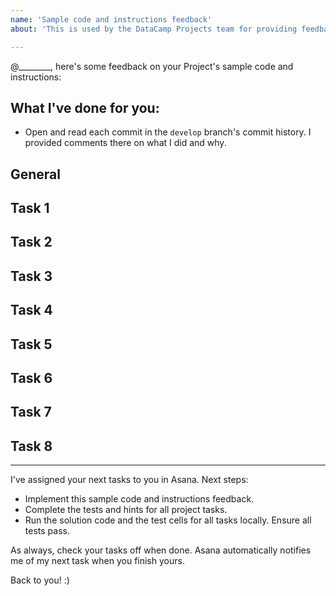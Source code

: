 ```yaml
---
name: 'Sample code and instructions feedback'
about: 'This is used by the DataCamp Projects team for providing feedback and should not be used by instructors.'

---
```


@________, here's some feedback on your Project's sample code and instructions:

## What I've done for you:
- Open and read each commit in the `develop` branch's commit history. I provided comments there on what I did and why.

## General

## Task 1

## Task 2

## Task 3

## Task 4

## Task 5

## Task 6

## Task 7

## Task 8

<hr>

I've assigned your next tasks to you in Asana. Next steps:
- Implement this sample code and instructions feedback.
- Complete the tests and hints for all project tasks.
- Run the solution code and the test cells for all tasks locally. Ensure all tests pass.

As always, check your tasks off when done. Asana automatically notifies me of my next task when you finish yours.

Back to you! :)
